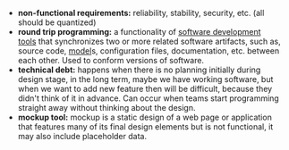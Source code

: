 - **non-functional requirements:** reliability, stability, security, etc. (all should be quantized)
- **round trip programming:** a functionality of [software development tools](https://en.wikipedia.org/wiki/Software_development_tools "Software development tools") that synchronizes two or more related software artifacts, such as, source code, [model](https://en.wikipedia.org/wiki/Conceptual_model_(computer_science) "Conceptual model (computer science)")s, configuration files, documentation, etc. between each other. Used to conform versions of software.
- **technical debt:** happens when there is no planning initially during design stage, in the long term, maybe we have working software, but when we want to add new feature then will be difficult, because they didn't think of it in advance. Can occur when teams start programming straight away without thinking about the design.
- **mockup tool:** mockup is a static design of a web page or application that features many of its final design elements but is not functional, it may also include placeholder data.